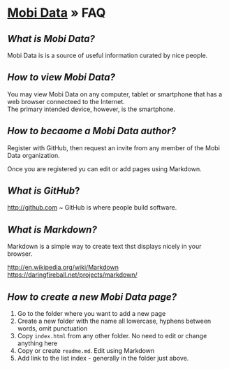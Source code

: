 
# [Mobi Data]( ./index.html ) &raquo; FAQ


## _What is Mobi Data?_

Mobi Data is is a source of useful information curated by nice people.

## _How to view Mobi Data?_

You may view Mobi Data on any computer, tablet or smartphone that has a web browser connecteed to the Internet.  
The primary intended device, however, is the smartphone.


## _How to becaome a Mobi Data author?_

Register with GitHub, then request an invite from any member of the Mobi Data organization.

Once you are registered yu can edit or add pages using Markdown.

## _What is GitHub_?

<http://github.com> ~ GitHub is where people build software.

## _What is Markdown?_

Markdown is a simple way to create text thst displays nicely in your browser.

<http://en.wikipedia.org/wiki/Markdown>
<https://daringfireball.net/projects/markdown/>


## _How to create a new Mobi Data page?_

1. Go to the folder where you want to add a new page
2. Create a new folder with the name all lowercase, hyphens between words, omit punctuation
3. Copy `index.html` from any other folder. No need to edit or change anything here
4. Copy or create `readme.md`. Edit using Markdown
5. Add link to the list index - generally in the folder just above.

